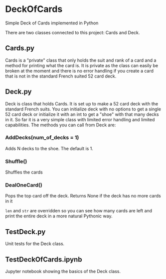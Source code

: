 # DeckOfCards
Simple Deck of Cards implemented in Python

There are two classes connected to this project: Cards and Deck.

## Cards.py 
Cards is a "private" class that only holds the suit and rank of a card and a method for printing what the card is.  It is private as the class can easily be broken at the moment and there is no error handling if you create a card that is not in the standard French suited 52 card deck. 

## Deck.py
Deck is class that holds Cards.  It is set up to make a 52 card deck with the standard French suits.  You can initialize deck with no options to get a single 52 card deck or initialize it with an int to get a "shoe" with that many decks in it.  So far it is a very simple class with limited error handling and limited capabilities.  The methods you can call from Deck are:

### AddDecks(num_of_decks = 1)
Adds N decks to the shoe.  The default is 1.

### Shuffle()
Shuffles the cards

### DealOneCard()
Pops the top card off the deck.  Returns None if the deck has no more cards in it

`len` and `str` are overridden so you can see how many cards are left and print the entire deck in a more natural Pythonic way.  

## TestDeck.py
Unit tests for the Deck class.

## TestDeckOfCards.ipynb
Jupyter notebook showing the basics of the Deck class.  

